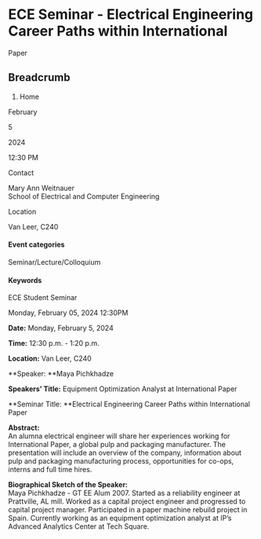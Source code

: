 #  ECE Seminar - Electrical Engineering Career Paths within International
Paper

## Breadcrumb

  1. Home

February

5

2024

12:30 PM

Contact

Mary Ann Weitnauer  
School of Electrical and Computer Engineering

Location

Van Leer, C240

#### Event categories

Seminar/Lecture/Colloquium

#### Keywords

ECE Student Seminar

Monday, February 05, 2024 12:30PM

**Date:**  Monday, February 5, 2024

**Time:**  12:30 p.m. - 1:20 p.m.

**Location:** Van Leer, C240

**Speaker:  **Maya Pichkhadze

**Speakers' Title:**  Equipment Optimization Analyst at International Paper

**Seminar Title:  **Electrical Engineering Career Paths within International
Paper

**Abstract:**  
An alumna electrical engineer will share her experiences working for
International Paper, a global pulp and packaging manufacturer.  The
presentation will include an overview of the company, information about pulp
and packaging manufacturing process, opportunities for co-ops, interns and
full time hires.

**Biographical Sketch of the Speaker:**  
Maya Pichkhadze - GT EE Alum 2007. Started as a reliability engineer at
Prattville, AL mill. Worked as a capital project engineer and progressed to
capital project manager. Participated in a paper machine rebuild project in
Spain. Currently working as an equipment optimization analyst at IP’s Advanced
Analytics Center at Tech Square.

